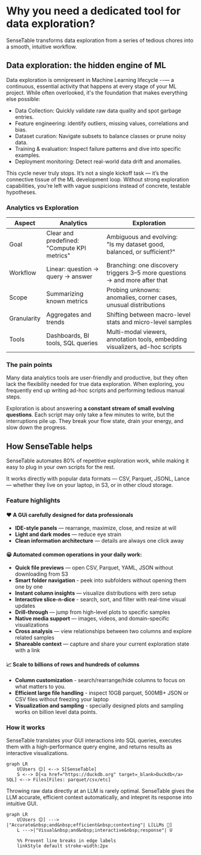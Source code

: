 # Why you need a dedicated tool for data exploration?

SenseTable transforms data exploration from a series of tedious chores into a smooth, intuitive workflow.


## Data exploration: the hidden engine of ML


Data exploration is omnipresent in Machine Learning lifecycle --— a continuous, essential activity that happens at every stage of your ML project.
While often overlooked, it's the foundation that makes everything else possible:

- Data Collection: Quickly validate raw data quality and spot garbage entries.
-	Feature engineering: identify outliers, missing values, correlations and bias.
-	Dataset curation: Navigate subsets to balance classes or prune noisy data.
-	Training & evaluation: Inspect failure patterns and dive into specific examples.
-	Deployment monitoring: Detect real-world data drift and anomalies.

This cycle never truly stops. It’s not a single kickoff task — it’s the connective tissue of the ML development loop. Without strong exploration capabilities, you’re left with vague suspicions instead of concrete, testable hypotheses.


### Analytics vs Exploration

<table>
  <thead>
    <tr>
      <th>Aspect</th>
      <th>Analytics</th>
      <th>Exploration</th>
    </tr>
  </thead>
  <tbody>
    <tr>
      <td>Goal</td>
      <td>Clear and predefined:<br>"Compute KPI metrics"</td>
      <td>Ambiguous and evolving:<br>"Is my dataset good, balanced, or sufficient?"</td>
    </tr>
    <tr>
      <td>Workflow</td>
      <td>Linear: question → query → answer</td>
      <td>Branching: one discovery triggers 3–5 more questions → and more after that</td>
    </tr>
    <tr>
      <td>Scope</td>
      <td>Summarizing known metrics</td>
      <td>Probing unknowns: anomalies, corner cases, unusual distributions</td>
    </tr>
    <tr>
      <td>Granularity</td>
      <td>Aggregates and trends</td>
      <td>Shifting between macro-level stats and micro-level samples</td>
    </tr>
    <tr>
      <td>Tools</td>
      <td>Dashboards, BI tools, SQL queries</td>
      <td>Multi-modal viewers, annotation tools, embedding visualizers, ad-hoc scripts</td>
    </tr>
  </tbody>
</table>

### The pain points

Many data analytics tools are user-friendly and productive, but they often lack the flexibility needed for true data exploration. When exploring, you frequently end up writing ad-hoc scripts and performing tedious manual steps.

Exploration is about answering **a constant stream of small evolving questions**. Each script may only take a few minutes to write, but the interruptions pile up. They break your flow state, drain your energy, and slow down the progress.

## How SenseTable helps

SenseTable automates 80% of repetitive exploration work, while making it easy to plug in your own scripts for the rest.

It works directly with popular data formats — CSV, Parquet, JSONL, Lance — whether they live on your laptop, in S3, or in other cloud storage.

<ThemedImage src="/images/table/overview.jpg" />

### Feature highlights


#### ❤️ A GUi carefully designed for data professionals
- **IDE-style panels** — rearrange, maximize, close, and resize at will
- **Light and dark modes** — reduce eye strain
- **Clean information architecture** — details are always one click away

#### 😀 Automated common operations in your daily work:
- **Quick file previews** — open CSV, Parquet, YAML, JSON without downloading from S3
- **Smart folder navigation** - peek into subfolders without opening them one by one
- **Instant column insights** — visualize distributions with zero setup
- **Interactive slice-n-dice** - search, sort, and filter with real-time visual updates
- **Drill-through** — jump from high-level plots to specific samples
- **Native media support** — images, videos, and domain-specific visualizations
- **Cross analysis** — view relationships between two columns and explore related samples
- **Shareable context** — capture and share your current exploration state with a link


#### 📈 Scale to billions of rows and hundreds of columns
- **Column customization** - search/rearrange/hide columns to focus on what matters to you.
- **Efficient large file handling** - inspect 10GB parquet, 500MB+ JSON or CSV files without freezing your laptop
- **Visualization and sampling** - specially designed plots and sampling works on billion level data points.

### How it works

SenseTable translates your GUI interactions into SQL queries, executes them with a high-performance query engine, and returns results as interactive visualizations.

```mermaid
graph LR
    U[Users 😊] <--> S[SenseTable]
    S <--> D[<a href="https://duckdb.org" target=_blank>Duckdb</a> SQL] <--> Files[Files: parquet/csv/etc]
```

Throwing raw data directly at an LLM is rarely optimal.
SenseTable gives the LLM accurate, efficient context automatically, and intepret its response into intuitive GUI.

```mermaid
graph LR
    U[Users 😊] ---> |"Accurate&nbsp;and&nbsp;efficient&nbsp;contexting"| L[LLMs 🧠]
    L --->|"Visual&nbsp;and&nbsp;interactive&nbsp;response"| U

    %% Prevent line breaks in edge labels
    linkStyle default stroke-width:2px
```
